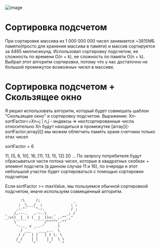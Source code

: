 ![image](https://user-images.githubusercontent.com/89273037/168437590-b6b3ce16-106a-43a1-b60d-60e3aeeef2d9.png)

# Сортировка подсчетом
При сортировке массива из 1 000 000 000 чисел занимается ~3815МБ памяти(просто для хранения массива в памяти) и массив сортируется за 4465 миллисекунд.
Использовал сортировку подсчетом, ее сложность по времени O(n + k), ее сложность по памяти O(n + k).
Выбрал этот алгоритм сортировки, потому что у нас достаточно не большой промежуток возможных чисел в массиве.

# Сортировка подсчетом + Скользящее окно
Я решил использовать алгоритм, который будет совмешать шаблон "Скользящее окно" и сортировку подсчетом.
Выражение: Xn-sortFactor<=Xn+j | n,j - индексы
=> неотсортированные числа относительно Xn будут находиться в промежутке [array[i]-sortFactor;array[i]]
мы можем облегчить память храня счетчики только этих чисел

sortFactor = 6

11, [5, 6, 10], 16, [11, 13, 15, 12] 20 ...
По запросу потребителя будут сбрасываться части потока чисел, которые в квадратных скобках + элемент подсчета (в данном случае 11 и 16), по очереди и этот 
небольшой участок будет сортироваться с помощью сортировки подсчетом

Если sortFactor >= maxValue, мы пользуемся обычной сортировкой подсчетом, иначе используем совмещенный алгоритм.

```
       :\     /;               _
      ;  \___/  ;             ; ;
     ,:-"'   `"-:.            / ;
_   /,---.   ,---.\   _     _; /
_:>((  |  ) (  |  ))<:_ ,-""_,"     
    \`````   `````/""""",-""           
     '-.._ v _..-'      )               
       / ___   ____,..  \
      / /   | |   | ( \. \
     / /    | |    | |  \ \
     `"     `"     `"    `"
```
